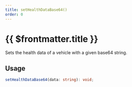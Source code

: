 ```yaml
---
title: setHealthDataBase64()
order: 0
---
```


# {{ $frontmatter.title }}

Sets the health data of a vehicle with a given base64 string.

## Usage

```ts
setHealthDataBase64(data: string): void;
```
